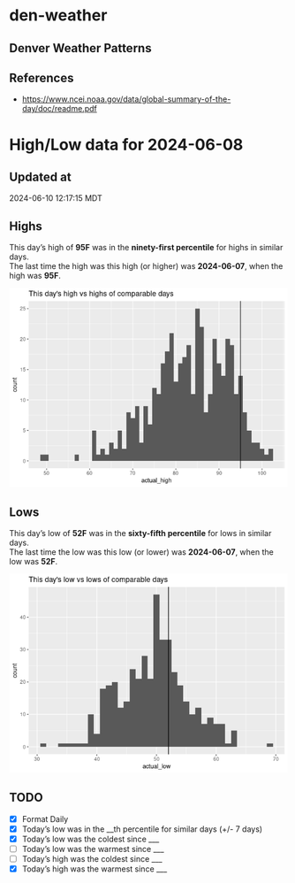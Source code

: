 

# den-weather

## Denver Weather Patterns

## References

- <https://www.ncei.noaa.gov/data/global-summary-of-the-day/doc/readme.pdf>

# High/Low data for 2024-06-08

## Updated at

2024-06-10 12:17:15 MDT

## Highs

This day’s high of **95F** was in the **ninety-first percentile** for
highs in similar days.  
The last time the high was this high (or higher) was **2024-06-07**,
when the high was **95F**.

![](readme_files/figure-commonmark/unnamed-chunk-4-1.png)

## Lows

This day’s low of **52F** was in the **sixty-fifth percentile** for lows
in similar days.  
The last time the low was this low (or lower) was **2024-06-07**, when
the low was **52F**.

![](readme_files/figure-commonmark/unnamed-chunk-6-1.png)

## TODO

- [x] Format Daily
- [x] Today’s low was in the \_\_th percentile for similar days (+/- 7
  days)
- [x] Today’s low was the coldest since \_\_\_
- [ ] Today’s low was the warmest since \_\_\_
- [ ] Today’s high was the coldest since \_\_\_
- [x] Today’s high was the warmest since \_\_\_
